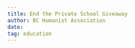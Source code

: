 ```yaml
---
title: End the Private School Giveaway
author: BC Humanist Association
date:
tag: education
---
```


